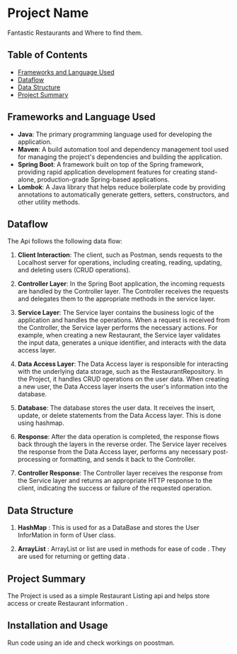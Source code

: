 # Project Name

Fantastic Restaurants and Where to find them.

## Table of Contents

- [Frameworks and Language Used](#frameworks-and-language-used)
- [Dataflow](#dataflow)
- [Data Structure](#data-structure)
- [Project Summary](#project-summary)

## Frameworks and Language Used

- **Java**: The primary programming language used for developing the application.
- **Maven**: A build automation tool and dependency management tool used for managing the project's dependencies and building the application.
- **Spring Boot**: A framework built on top of the Spring framework, providing rapid application development features for creating stand-alone, production-grade Spring-based applications.
- **Lombok**: A Java library that helps reduce boilerplate code by providing annotations to automatically generate getters, setters, constructors, and other utility methods.

## Dataflow

The Api follows the following data flow:

1. **Client Interaction**: The client, such as Postman, sends requests to the Localhost server for  operations, including creating, reading, updating, and deleting users (CRUD operations).

2. **Controller Layer**: In the Spring Boot application, the incoming requests are handled by the Controller layer. The Controller receives the requests and delegates them to the appropriate methods in the service layer.

3. **Service Layer**: The Service layer contains the business logic of the application and handles the operations. When a request is received from the Controller, the Service layer performs the necessary actions. For example, when creating a new Restaurant, the Service layer validates the input data, generates a unique identifier, and interacts with the data access layer.

4. **Data Access Layer**: The Data Access layer is responsible for interacting with the underlying data storage, such as the RestaurantRepository. In the Project, it handles CRUD operations on the user data. When creating a new user, the Data Access layer inserts the user's information into the database.

5. **Database**: The database stores the user data. It receives the insert, update, or delete statements from the Data Access layer.
This is done using hashmap.

6. **Response**: After the data operation is completed, the response flows back through the layers in the reverse order. The Service layer receives the response from the Data Access layer, performs any necessary post-processing or formatting, and sends it back to the Controller.

7. **Controller Response**: The Controller layer receives the response from the Service layer and returns an appropriate HTTP response to the client, indicating the success or failure of the requested operation.

## Data Structure

1.  **HashMap**  : This is used for as a DataBase and stores the User InforMation in form of User class.

2. **ArrayList** : ArrayList or list are used in methods for ease of code . They are used for returning or getting data .

## Project Summary

The Project is used as a simple Restaurant Listing api and helps store access or create Restaurant information . 

## Installation and Usage

Run code using an ide and check workings on poostman.
